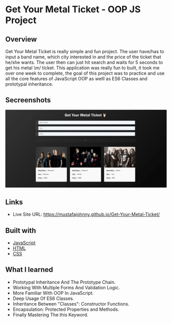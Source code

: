 # Get Your Metal Ticket - OOP JS Project

## Overview

Get Your Metal Ticket is really simple and fun project. The user have/has to input a band name, which city interested in and the price of the ticket that he/she wants. The user then can just hit search and waits for 5 seconds to get his metal \m/ ticket. This application was really fun to built, it took me over one week to complete, the goal of this project was to practice and use all the core features of JavaScript OOP as welll as ES6 Classes and prototypal inheritance.

## Secreenshots

![app](https://github.com/MustafaJohnny/Get-Your-Metal-Ticket/blob/master/screenshot.jpg?raw=true)

## Links

- Live Site URL: https://mustafajohnny.github.io/Get-Your-Metal-Ticket/

## Built with

- [JavaScript](https://developer.mozilla.org/en-US/docs/Web/JavaScript)
- [HTML](https://developer.mozilla.org/en-US/docs/Web/HTML)
- [CSS](https://developer.mozilla.org/en-US/docs/Web/CSS)

## What I learned

- Prototypal Inheritance And The Prototype Chain.
- Working With Multiple Forms And Validation Logic.
- More Familiar With OOP In JavaScript.
- Deep Usage Of ES6 Classes.
- Inheritance Between "Classes": Constructor Functions.
- Encapsulation: Protected Properties and Methods.
- Finally Mastering The this Keyword.
